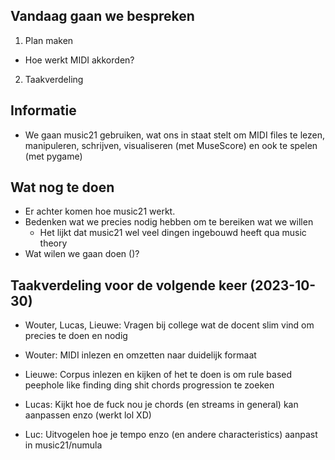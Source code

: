 ## Vandaag gaan we bespreken
1. Plan maken
  - Hoe werkt MIDI akkorden?
2. Taakverdeling

## Informatie

- We gaan music21 gebruiken, wat ons in staat stelt om MIDI files te lezen,
  manipuleren, schrijven, visualiseren (met MuseScore) en ook te spelen (met
  pygame)

## Wat nog te doen

- Er achter komen hoe music21 werkt.
- Bedenken wat we precies nodig hebben om te bereiken wat we willen
  - Het lijkt dat music21 wel veel dingen ingebouwd heeft qua music theory
- Wat wilen we gaan doen ()?

## Taakverdeling voor de volgende keer (2023-10-30)

- Wouter, Lucas, Lieuwe: Vragen bij college wat de docent slim vind om precies te doen en nodig

- Wouter: MIDI inlezen en omzetten naar duidelijk formaat
- Lieuwe: Corpus inlezen en kijken of het te doen is om rule based peephole like
  finding ding shit chords progression te zoeken
- Lucas: Kijkt hoe de fuck nou je chords (en streams in general) kan aanpassen enzo (werkt lol XD)
- Luc: Uitvogelen hoe je tempo enzo (en andere characteristics) aanpast in music21/numula